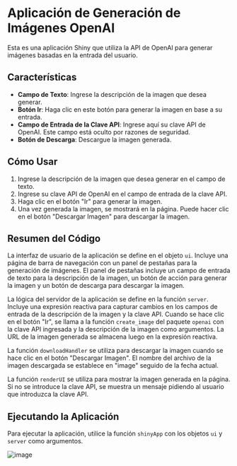 # Aplicación de Generación de Imágenes OpenAI

Esta es una aplicación Shiny que utiliza la API de OpenAI para generar imágenes basadas en la entrada del usuario.

## Características

-   **Campo de Texto**: Ingrese la descripción de la imagen que desea generar.
-   **Botón Ir**: Haga clic en este botón para generar la imagen en base a su entrada.
-   **Campo de Entrada de la Clave API**: Ingrese aquí su clave API de OpenAI. Este campo está oculto por razones de seguridad.
-   **Botón de Descarga**: Descargue la imagen generada.

## Cómo Usar

1.  Ingrese la descripción de la imagen que desea generar en el campo de texto.
2.  Ingrese su clave API de OpenAI en el campo de entrada de la clave API.
3.  Haga clic en el botón "Ir" para generar la imagen.
4.  Una vez generada la imagen, se mostrará en la página. Puede hacer clic en el botón "Descargar Imagen" para descargar la imagen.

## Resumen del Código

La interfaz de usuario de la aplicación se define en el objeto `ui`. Incluye una página de barra de navegación con un panel de pestañas para la generación de imágenes. El panel de pestañas incluye un campo de entrada de texto para la descripción de la imagen, un botón de acción para generar la imagen y un botón de descarga para descargar la imagen.

La lógica del servidor de la aplicación se define en la función `server`. Incluye una expresión reactiva para capturar cambios en los campos de entrada de la descripción de la imagen y la clave API. Cuando se hace clic en el botón "Ir", se llama a la función `create_image` del paquete `openai` con la clave API ingresada y la descripción de la imagen como argumentos. La URL de la imagen generada se almacena luego en la expresión reactiva.

La función `downloadHandler` se utiliza para descargar la imagen cuando se hace clic en el botón "Descargar Imagen". El nombre del archivo de la imagen descargada se establece en "image" seguido de la fecha actual.

La función `renderUI` se utiliza para mostrar la imagen generada en la página. Si no se introduce la clave API, se muestra un mensaje pidiendo al usuario que introduzca la clave API.

## Ejecutando la Aplicación

Para ejecutar la aplicación, utilice la función `shinyApp` con los objetos `ui` y `server` como argumentos.


![image](https://github.com/mkatogui/LLM/assets/60530366/8acb9f63-1594-4120-b80a-f3ae24c77998)

